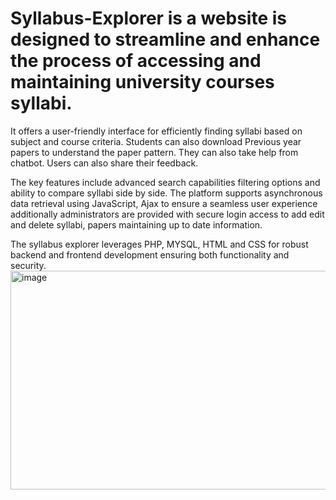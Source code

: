 # Syllabus-Explorer is a website is designed to streamline and enhance the process of accessing and maintaining university courses syllabi.

It offers a user-friendly interface for efficiently finding syllabi based on subject and course criteria. Students can also download Previous year papers to understand the paper pattern. They can also take help from chatbot. Users can also share their feedback.

The key features include advanced search capabilities filtering options and ability to compare syllabi side by side. The platform supports asynchronous data retrieval using JavaScript, Ajax to ensure a seamless user experience additionally administrators are provided with secure login access to add edit and delete syllabi, papers maintaining up to date information. 

The syllabus explorer leverages PHP, MYSQL, HTML and CSS for robust backend and frontend development ensuring both functionality and security. 
<img width="5549" height="350" alt="image" src="https://github.com/user-attachments/assets/e6d0a251-cda4-40ce-8eee-77a376f88b97" />
